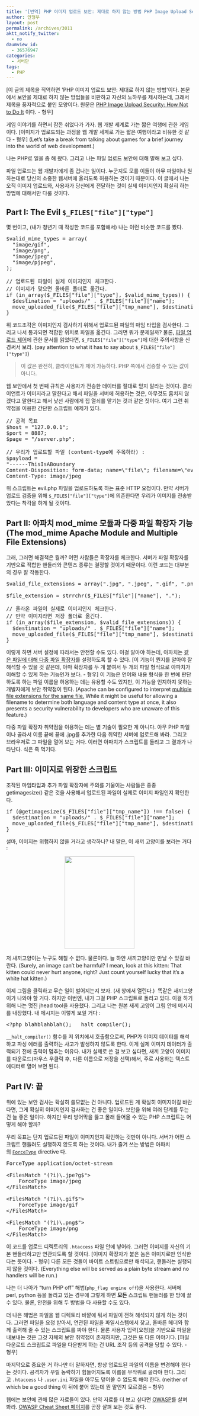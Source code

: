 ```yaml
---
title: '[번역] PHP 이미지 업로드 보안: 제대로 하지 않는 방법 PHP Image Upload Security: How Not to Do It'
author: 안형우
layout: post
permalink: /archives/3011
aktt_notify_twitter:
  - no
daumview_id:
  - 36576947
categories:
  - 서버단
tags:
  - PHP
---
```

[이 글의 제목을 직역하면 'PHP 이미지 업로드 보안: 제대로 하지 않는 방법'이다. 본문에서 보안을 제대로 하지 않는 방법들을 비판하고 자신의 노하우를 제시하는데, 그래서 제목을 풍자적으로 붙인 모양이다. 원문은 [PHP Image Upload Security: How Not to Do It][1] 이다. - 형우]

게임 이야기를 하면서 잠깐 쉬었다가 가자. 웹 개발 세계로 가는 짧은 여행에 관한 게임이다. \[이미지가 업로드되는 과정을 웹 개발 세계로 가는 짧은 여행이라고 비유한 것 같다 - 형우\] (Let’s take a break from talking about games for a brief journey into the world of web development.)

나는 PHP로 일을 좀 해 왔다. 그리고 나는 파일 업로드 보안에 대해 말해 보고 싶다.

파일 업로드는 웹 개발자에게 좀 겁나는 일이다. 누군지도 모를 이들이 아무 파일이나 원하는대로 당신의 소중한 웹서버에 올리도록 허용하는 것이기 때문이다. 이 글에서 나는 오직 이미지 업로드와, 사용자가 당신에게 전달하는 것이 실제 이미지인지 확실히 하는 방법에 대해서만 다룰 것이다.

## Part I: The Evil `$_FILES["file"]["type"]`

몇 번이고, (내가 청년기 때 작성한 코드를 포함해서) 나는 이런 비슷한 코드를 봤다.

<pre class="brush: php; gutter: true; first-line: 1">$valid_mime_types = array(
  "image/gif",
  "image/png",
  "image/jpeg",
  "image/pjpeg",
);

// 업로드된 파일이 실제 이미지인지 체크한다.
// 이미지가 맞으면 올바른 폴더로 옮긴다.
if (in_array($_FILES["file"]["type"], $valid_mime_types)) {
  $destination = "uploads/" . $_FILES["file"]["name"];
  move_uploaded_file($_FILES["file"]["tmp_name"], $destination);
}</pre>

위 코드조각은 이미지인지 검사하기 위해서 업로드된 파일의 마임 타입을 검사한다. 그리고 나서 통과되면 적합한 위치로 파일을 옮긴다. 그러면 뭐가 문제일까? 물론, [파일 업로드 제어][2]에 관한 문서를 읽었다면, `$_FILES["file"]["type"]`에 대한 주의사항을 신경써서 보라. (pay attention to what it has to say about `$_FILES["file"]["type"]`)

> 이 값은 완전히, 클라이언트가 제어 가능하다. PHP 쪽에서 검증할 수 있는 값이 아니다.

웹 보안에서 첫 번째 규칙은 사용자가 전송한 데이터를 절대로 믿지 말라는 것이다. 클라이언트가 이미지라고 말한다고 해서 파일을 서버에 허용하는 것은, 아무것도 훔치지 않겠다고 말한다고 해서 낯선 사람에게 집 열쇠를 맡기는 것과 같은 짓이다. 여기 그런 취약점을 이용한 간단한 스크립트 예제가 있다.

<pre class="brush: php; gutter: true; first-line: 1">// 공격 목표
$host = "127.0.0.1";
$port = 8887;
$page = "/server.php";

// 우리가 업로드할 파일 (content-type에 주목하라) :
$payload =
"------ThisIsABoundary
Content-Disposition: form-data; name=\"file\"; filename=\"evil.php\"
Content-Type: image/jpeg</pre>

위 스크립트는 evil.php 파일을 업로드하도록 하는 표준 HTTP 요청이다. 만약 서버가 업로드 검증을 위해 `$_FILES["file"]["type"]`에 의존한다면 우리가 이미지를 전송받았다는 착각을 하게 될 것이다.

## Part II: 아파치 mod\_mime 모듈과 다중 파일 확장자 기능 (The mod\_mime Apache Module and Multiple File Extensions)

그래, 그러면 해결책은 뭘까? 어떤 사람들은 확장자를 체크한다. 서버가 파일 확장자를 기반으로 적합한 핸들러와 콘텐츠 종류는 결정할 것이기 때문이다. 이런 코드는 대부분의 경우 잘 작동한다.

<pre class="brush: php; gutter: true; first-line: 1">$valid_file_extensions = array(".jpg", ".jpeg", ".gif", ".png");

$file_extension = strrchr($_FILES["file"]["name"], ".");

// 올라온 파일이 실제로 이미지인지 체크한다.
// 만약 이미지라면 저장 폴더로 옮긴다.
if (in_array($file_extension, $valid_file_extensions)) {
  $destination = "uploads/" . $_FILES["file"]["name"];
  move_uploaded_file($_FILES["file"]["tmp_name"], $destination);
}</pre>

이렇게 하면 서버 설정에 따라서는 안전할 수도 있다. 이걸 알아야 하는데, 아파치는 [같은 파일에 대해 다중 파일 확장자][3]를 설정하도록 할 수 있다. [이 기능이 뭔지를 알아야 잘 해석할 수 있을 것 같은데, 아마 확장자를 두 개 붙여서 두 개의 파일 형식으로 아파치가 이해할 수 있게 하는 기능인가 보다. - 형우] 이 기능은 언어와 내용 형식을 한 번에 판단하도록 하는 파일 이름을 허용하는 데는 유용할 수도 있지만, 이 기능을 인지하지 못하는 개발자에게 보안 취약점이 된다. (Apache can be configured to interpret [multiple file extensions for the same file.][3] While it might be useful for allowing a filename to determine both language and content type at once, it also presents a security vulnerability to developers who are unaware of this feature.)

다중 파일 확장자 취약점을 이용하는 데는 별 기술이 필요한 게 아니다. 아무 PHP 파일이나 골라서 이름 끝에 끝에 .jpg를 추가한 다음 취약한 서버에 업로드해 봐라. 그리고 브라우저로 그 파일을 열어 보는 거다. 이러면 아파치가 스크립트를 돌리고 그 결과가 나타난다. 식은 죽 먹기다.

## Part III: 이미지로 위장한 스크립트

조작된 마임타입과 추가 파일 확장자에 주의를 기울이는 사람들은 종종 getimagesize() 같은 것을 사용해서 업로드된 파일이 실제로 이미지 파일인지 확인한다.

<pre class="brush: php; gutter: true; first-line: 1">if (@getimagesize($_FILES["file"]["tmp_name"]) !== false) {
  $destination = "uploads/" . $_FILES["file"]["name"];
  move_uploaded_file($_FILES["file"]["tmp_name"], $destination);
}</pre>

설마, 이미지는 위험하지 않을 거라고 생각하나? 내 말은, 이 새끼 고양이를 보라는 거다 :

<p style="text-align: center;">
  <a href="http://nullcandy.com/demo/kittens/kitten.jpg.php" target="_blank"><img class="aligncenter" alt="" src="http://nullcandy.com/demo/kittens/kitten.jpg" width="188" height="250" /></a>
</p>

저 새끼고양이는 누구도 해칠 수 없다. 물론이다. 늘 하얀 새끼고양이만 만날 수 있길 바란다. (Surely, an image can’t be harmful? I mean, look at this kitten: That kitten could never hurt anyone, right? Just count yourself lucky that it’s a white hat kitten.)

이제 그림을 클릭하고 무슨 일이 벌어지는지 보자. (새 창에서 열린다.)  똑같은 새끼고양이가 나와야 할 거다. 하지만 이번엔, 내가 그걸 PHP 스크립트로 돌리고 있다. 이걸 하기 위해 나는 멋진 jhead tool을 사용했다. 그리고 나는 원본 새끼 고양이 그림 안에 메시지를 내장했다. 내 메시지는 이렇게 보일 거다 :

<pre class="brush: php; gutter: true; first-line: 1">&lt;?php blahblahblah(); __halt_compiler();</pre>

`__halt_compiler()` 함수를 저 위치에서 호출함으로써, PHP가 이미지 데이터를 해석하고 파싱 에러를 출력하는 사고가 발생하지 않도록 한다. 이게 실제 이미지 데이터가 출력되기 전에 출력이 멈추는 이유다. 내가 실제로 쓴 걸 보고 싶다면, 새끼 고양이 이미지를 다운로드(마우스 우클릭 후, 다른 이름으로 저장을 선택)해서, 주로 사용하는 텍스트 에디터로 열어 보면 된다.

## Part IV: 끝

위에 있는 보안 검사는 확실히 쓸모없는 건 아니다. 업로드된 게 확실히 이미지이길 바란다면, 그게 확실히 이미지인지 검사하는 건 좋은 일이다. 보안을 위해 여러 단계를 두는 건 늘 좋은 일이다. 하지만 우리 방어막을 뚫고 몰래 들어올 수 있는 PHP 스크립트는 어떻게 해야 할까?

우리 목표는 단지 업로드된 파일이 이미지인지 확인하는 것만이 아니다. 서버가 어떤 스크립트 핸들러도 실행하지 않도록 하는 것이다. 내가 즐겨 쓰는 방법은 아파치의 <a href="http://httpd.apache.org/docs/2.0/mod/core.html#forcetype" target="_blank"><code>ForceType</code></a> directive 다.

<pre class="brush: xml; title: ; notranslate">ForceType application/octet-stream

&lt;FilesMatch "(?i)\.jpe?g$"&gt;
    ForceType image/jpeg
&lt;/FilesMatch&gt;

&lt;FilesMatch "(?i)\.gif$"&gt;
    ForceType image/gif
&lt;/FilesMatch&gt;

&lt;FilesMatch "(?i)\.png$"&gt;
    ForceType image/png
&lt;/FilesMatch&gt;</pre>

이 코드를 업로드 디렉토리의 `.htaccess` 파일 안에 넣어라. 그러면 이미지를 자신의 기본 핸들러하고만 연관되도록 할 것이다. [이미지 확장자가 붙은 놈은 이미지로만 인식한다는 뜻이다. - 형우] 다른 모든 것들이 바이트 스트림으로만 해석되고, 핸들러는 실행되지 않을 것이다. (Everything else will be served as a plain byte stream and no handlers will be run.)

나는 더 나아가 &#8220;turn PHP off&#8221; 해법(`php_flag engine off`)을 사용한다. 서버에 perl, python 등을 돌리고 있는 경우에 그렇게 하면 **모든** 스크립트 핸들러를 한 방에 끌 수 있다. 물론, 안전을 위해 두 방법을 다 사용할 수도 있다.

더 나은 해법은 파일을 웹 디렉토리 바깥에 둬서 파일이 전혀 해석되지 않게 하는 것이다. 그러면 파일을 요청 받아서, 연관된 파일을 파일시스템에서 찾고, 올바른 헤더와 함께 출력해 줄 수 있는 스크립트를 짜야 한다. 물론 사용자 입력[요청]을 기반으로 파일을 내보내는 것은 그것 자체의 보안 취약점이 존재하지만, 그것은 또 다른 이야기다. [파일 다운로드 스크립트로 파일을 다운받게 하는 건 URL 조작 등의 공격을 당할 수 있다. - 형우]

마지막으로 중요한 거 하나만 더 말하자면, 항상 업로드된 파일의 이름을 변경해야 한다는 것이다. 공격자가 우릴 농락하기 힘들어지도록 이름을 무작위로 골라야 한다. 그리고 `.htaccess` 나 `.user.ini` 파일을 아무도 덮어쓸 수 없도록 해야 한다. (neither of which be a good thing 이 뒤에 붙어 있는데 뭔 말인지 모르겠음 &#8211; 형우)

웹에는 보안에 관해 많은 자료들이 있다. 만약 자료를 더 보고 싶다면 <a href="https://www.owasp.org/index.php/Main_Page" target="_blank"><abbr title="The Open Web Application Security Project">OWASP</abbr></a>를 살펴 봐라. <a href="https://www.owasp.org/index.php/Cheat_Sheets" target="_blank">OWASP Cheat Sheet 페이지</a>를 곧장 살펴 보는 것도 좋다.

 [1]: http://nullcandy.com/php-image-upload-security-how-not-to-do-it/
 [2]: http://www.php.net/manual/en/features.file-upload.post-method.php
 [3]: http://httpd.apache.org/docs/2.0/mod/mod_mime.html#multipleext